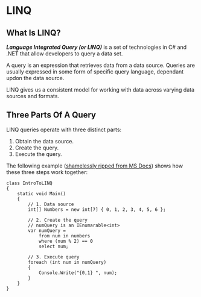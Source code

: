 # LINQ

## What Is LINQ?

_**Language Integrated Query (or LINQ)**_ is a set of technologies in C# and .NET that allow developers to query a data set.

A query is an expression that retrieves data from a data source. Queries are usually expressed in some form of specific query language, dependant updon the data source.

LINQ gives us a consistent model for working with data across varying data sources and formats.

## Three Parts Of A Query

LINQ queries operate with three distinct parts:

1. Obtain the data source.
2. Create the query.
3. Execute the query.

The following example ([shamelessly ripped from MS Docs](https://docs.microsoft.com/en-us/dotnet/csharp/programming-guide/concepts/linq/introduction-to-linq-queries)) shows how these three steps work together:

```
class IntroToLINQ
{
    static void Main()
    {
        // 1. Data source
        int[] Numbers = new int[7] { 0, 1, 2, 3, 4, 5, 6 };
        
        // 2. Create the query
        // numQuery is an IEnumarable<int>
        var numQuery =
            from num in numbers
            where (num % 2) == 0
            select num;

        // 3. Execute query
        foreach (int num in numQuery)
        {
            Console.Write("{0,1} ", num);
        }
    }
}
```
